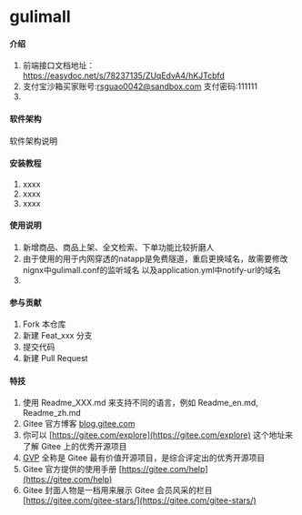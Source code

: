 # gulimall

#### 介绍
1. 前端接口文档地址：https://easydoc.net/s/78237135/ZUqEdvA4/hKJTcbfd
2. 支付宝沙箱买家账号:rsguao0042@sandbox.com  支付密码:111111
3. 

#### 软件架构
软件架构说明


#### 安装教程

1.  xxxx
2.  xxxx
3.  xxxx

#### 使用说明

1. 新增商品、商品上架、全文检索、下单功能比较折磨人
2. 由于使用的用于内网穿透的natapp是免费隧道，重启更换域名，故需要修改nignx中gulimall.conf的监听域名
   以及application.yml中notify-url的域名
3. 


#### 参与贡献

1.  Fork 本仓库
2.  新建 Feat_xxx 分支
3.  提交代码
4.  新建 Pull Request


#### 特技

1.  使用 Readme\_XXX.md 来支持不同的语言，例如 Readme\_en.md, Readme\_zh.md
2.  Gitee 官方博客 [blog.gitee.com](https://blog.gitee.com)
3.  你可以 [https://gitee.com/explore](https://gitee.com/explore) 这个地址来了解 Gitee 上的优秀开源项目
4.  [GVP](https://gitee.com/gvp) 全称是 Gitee 最有价值开源项目，是综合评定出的优秀开源项目
5.  Gitee 官方提供的使用手册 [https://gitee.com/help](https://gitee.com/help)
6.  Gitee 封面人物是一档用来展示 Gitee 会员风采的栏目 [https://gitee.com/gitee-stars/](https://gitee.com/gitee-stars/)
